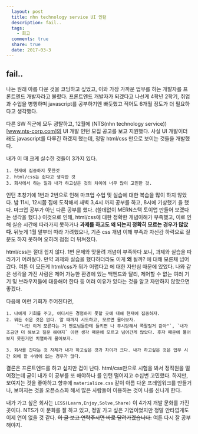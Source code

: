 ```yaml
---
  layout: post
  title: nhn technology service UI 인턴
  description: fail..
  tags:
    - 회고
  comments: true
  share: true
  date: 2017-03-3
---
```


## fail..

나는 원래 아름 다운 것을 코딩하고 싶었고, 이와 가장 가까운 업무를 하는 개발자를 프론트엔드 개발자라고 불렸다. 프론트엔드 개발자가 되겠다고 나선게 4학년 2학기, 취업과 수업을 병행하며 javascript를 공부하기엔 빠듯했고 적어도 6개월 정도가 더 필요하다고 생각했다.

다른 SW 직군에 모두 광탈하고, 12월에 (NTS(nhn technology service))[www.nts-corp.com]의 UI 개발 인턴 모집 공고를 보고 지원했다. 사실 UI 개발이더래도 javascript를 다루긴 하겠지 했는데, 정말 html/css 만으로 보이는 것들을 개발했다.

내가 이 때 크게 실수한 것들이 3가지 있다.

	1. 현재에 집중하지 못한것
	2. html/css는 쉽다고 생각한 것
	3. 회사에서 하는 일과 내가 하고싶은 것의 차이에 너무 많이 고민한 것.

인턴 초창기에 1번과 2번으로 인해 마크업 수업 및 실습에 대한 복습을 많이 하지 않았다. 밤 11시, 12시쯤 집에 도착해서 새벽 3,4시 까지 공부를 하고, 8시에 기상했기 을 했다. 마크업 공부가 아닌 다른 공부를 했다. (쓸데없이 MERN스택 토이앱 만들어 보겠다는 생각을 했다.) 이것으로 인해, html/css에 대한 정확한 개념이해가 부족했고, 이로 인해 실습 시간에 따라가지 못하거나 **과제를 하고도 왜 되는지 정확히 모르는 경우가 많았다**. 뒤늦게 1월 말부터 따라 가려했으나, 기존 css 개념 이해 부족과 자신감 하락으로 질문도 하지 못하며 오히려 점점 더 뒤쳐졌다.

html/css는 절대 쉽지 않다. 1번 문제와 맞물려 개념이 부족하다 보니, 과제와 실습을 따라가기 어려웠다. 만약 과제와 실습을 했다하더라도 이게 **왜** 될까? 에 대해 모른채 넘어갔다. 여튼 이 모든게 html/css가 뭐가 어렵다고 에 대한 자만심 때문에 있었다. 나와 같은 생각을 가진 사람은 제어 가능한 환경에 있는 백엔드와 달리, 제어할 수 없는 여러 기기 및 브라우저들에 대응해야 한다 등 여러 이유가 있다는 것을 알고 자만하지 않았으면 좋겠다.


다음에 이런 기회가 주어진다면,

	1. 나에게 기회를 주고, 어디서든 경험하지 못할 곳에 대해 현재에 집중하자.
	2. 뭐든 쉬운 것은 없다. 알 때까지 시도하고, 모르면 물어보자.
		`"나만 이거 모른다는 거 멘토님들한테 들키면 나 무시당해서 쪽팔릴거 같아"`, `내가 조금만 더 해보고 질문 해야지` 이런 생각 때문에 모르고 넘어간게 많았다. 후자 때문에 물어보지 못한거면 치열하게 물어보자.

	3. 회사를 간다는 것 자체가 내가 하고싶은 것과 차이가 크다. 내가 하고싶은 것은 업무 시간 외에 할 수밖에 없는 경우가 많다.


결론은 프론트엔드를 하고 싶지만 겁이 난다. html/css만으로 시험을 봐서 정직원을 떨어졌는데 굳이 내가 이 공부를 또 해야하나 를 인턴 떨어지고 수십번 고민했다. 하지만, 보여지는 것을 좋아하고 향후에 `materialize.css` 같이 아름 다운 프레임워크를 만들거나, 보여지는 것을 오픈소스화 해서 많은 사람들이 이용하는 것이 나를 신나게 한다.

내가 가고 싶은 회사는 `LESS(Learn,Enjoy,Solve,Share)` 이 4가지 개발 문화를 가진 곳이다. NTS가 이 문화를 잘 하고 있고, 정말 가고 싶은 기업이었지만 정말 안타깝게도 이제 연이 없을 것 같다. ~~이 글 보고 연락주시면 바로 달려가겠습니다.~~ 여튼 다시 잘 공부해야지.
